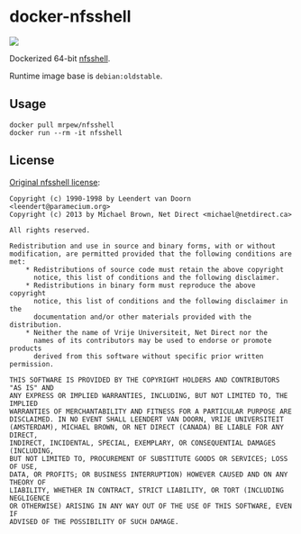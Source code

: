 # docker-nfsshell

[![](https://img.shields.io/docker/pulls/mrpew/nfsshell?style=for-the-badge)](https://hub.docker.com/r/mrpew/nfsshell)


Dockerized 64-bit [nfsshell](https://github.com/NetDirect/nfsshell).

Runtime image base is `debian:oldstable`.


## Usage

`docker pull mrpew/nfsshell`  
`docker run --rm -it nfsshell`


## License

[Original nfsshell license](https://raw.githubusercontent.com/NetDirect/nfsshell/master/LICENSE.txt):

````
Copyright (c) 1990-1998 by Leendert van Doorn <leendert@paramecium.org>
Copyright (c) 2013 by Michael Brown, Net Direct <michael@netdirect.ca>

All rights reserved.

Redistribution and use in source and binary forms, with or without
modification, are permitted provided that the following conditions are met:
    * Redistributions of source code must retain the above copyright
      notice, this list of conditions and the following disclaimer.
    * Redistributions in binary form must reproduce the above copyright
      notice, this list of conditions and the following disclaimer in the
      documentation and/or other materials provided with the distribution.
    * Neither the name of Vrije Universiteit, Net Direct nor the
      names of its contributors may be used to endorse or promote products
      derived from this software without specific prior written permission.

THIS SOFTWARE IS PROVIDED BY THE COPYRIGHT HOLDERS AND CONTRIBUTORS "AS IS" AND
ANY EXPRESS OR IMPLIED WARRANTIES, INCLUDING, BUT NOT LIMITED TO, THE IMPLIED
WARRANTIES OF MERCHANTABILITY AND FITNESS FOR A PARTICULAR PURPOSE ARE
DISCLAIMED. IN NO EVENT SHALL LEENDERT VAN DOORN, VRIJE UNIVERSITEIT
(AMSTERDAM), MICHAEL BROWN, OR NET DIRECT (CANADA) BE LIABLE FOR ANY DIRECT,
INDIRECT, INCIDENTAL, SPECIAL, EXEMPLARY, OR CONSEQUENTIAL DAMAGES (INCLUDING,
BUT NOT LIMITED TO, PROCUREMENT OF SUBSTITUTE GOODS OR SERVICES; LOSS OF USE,
DATA, OR PROFITS; OR BUSINESS INTERRUPTION) HOWEVER CAUSED AND ON ANY THEORY OF
LIABILITY, WHETHER IN CONTRACT, STRICT LIABILITY, OR TORT (INCLUDING NEGLIGENCE
OR OTHERWISE) ARISING IN ANY WAY OUT OF THE USE OF THIS SOFTWARE, EVEN IF
ADVISED OF THE POSSIBILITY OF SUCH DAMAGE.
````